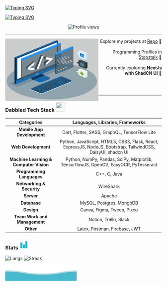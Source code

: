 [![Typing SVG](https://readme-typing-svg.demolab.com?font=Fira+Code&weight=800&size=38&duration=1&pause=1&color=03AED2&center=true&repeat=false&width=1000&lines=SAMIHA+AKTER)](https://git.io/typing-svg)

[![Typing SVG](https://readme-typing-svg.demolab.com?font=Lexend&weight=800&duration=2500&pause=50&color=03AED2&center=true&width=1000&lines=Undergrad+CS+Student;Competitive+Programmer;Web+Developer;+Flutter+Developer)](https://git.io/typing-svg)

<div align="center" >
    <img  height="25px" src="https://komarev.com/ghpvc/?username=samiha-akter&label=STALKERS&style=for-the-badge+flat&color=03AED2&abbreviated=true" alt="Profile views">
</div>

---
<div width="100%" align="center">
  <div align="left"><img align="left" width="300" height="200" src="./techstack.gif">   
  </div>
  <div align="right">
   <p>Explore my projects at <a href="https://github.com/samiha-akter?tab=repositories">Repo</a> 📍<br/><br/>Programming Profiles in <a href="https://www.stopstalk.com/user/profile/samiha_akter">Stopstalk</a> 📍<br/><br/>Currently exploring <strong>NextJs with ShadCN UI</strong> 📍</p><br/><br/>
  </div>
</div>

---

### Dabbled Tech Stack <img src = "https://media2.giphy.com/media/QssGEmpkyEOhBCb7e1/giphy.gif?cid=ecf05e47a0n3gi1bfqntqmob8g9aid1oyj2wr3ds3mg700bl&rid=giphy.gif" width="30px" height="30px">

| Categories                                | Languages, Libraries, Frameworks                                                                               |
| :---:                                     | :---:                                                                                                          |
| **Mobile App Development**                | Dart, Flutter, SASS, GraphQL, TensorFlow Lite                                                                  |
| **Web Development**                       | Python, JavaScript, HTML5, CSS3, Flask, React, ExpressJS, NodeJS, Bootstrap, TailwindCSS, DaisyUI, shadcn UI   |
| **Machine Learning & Computer Vision**    | Python, NumPy, Pandas, SciPy, Matplotlib, TensorflowJS, OpenCV, EasyOCR, PyTesseract                           |
| **Programming Languages**                 | C++, C, Java                                                                                                   |
| **Networking & Security**                 | WireShark                                                                                                      |
| **Server**                                | Apache                                                                                                         |
| **Database**                              | MySQL, Postgres, MongoDB                                                                                       |
| **Design**                                | Canva, Figma, Tween, Pixco                                                                                     |
| **Team Work and Management**              | Notion, Trello, Slack                                                                                          |
| **Other**                                 | Latex, Postman, Firebase, JWT


### Stats <img src = "./stat.gif" width="30px" height="30px">

![Langs](https://github-readme-stats.vercel.app/api/top-langs/?username=samiha-akter&layout=donut&size_weight=0.5&count_weight=0.5&theme=react)
![Streak](https://github-readme-streak-stats.herokuapp.com?user=samiha-akter&theme=black-ice&ring=166B81)

![Waves](./wave.svg)
